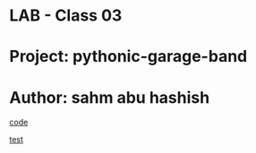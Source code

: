 # LAB - Class 03

# Project: pythonic-garage-band

# Author: sahm abu hashish

[code](./pythonic_garage_band/pythonic_garage_band.py)

[test](./test/test_band.py)